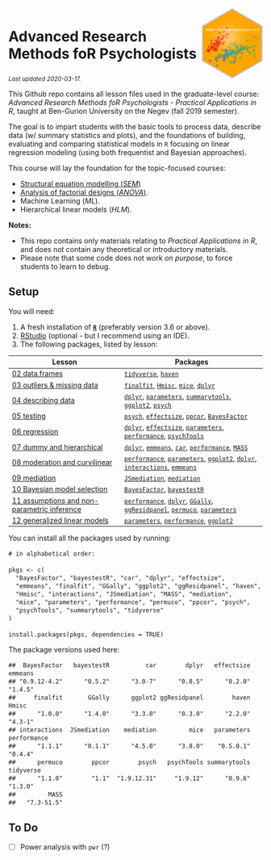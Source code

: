
<img src='logo/BGUHex.png' align="right" height="139" />

# Advanced Research Methods foR Psychologists

<sub>*Last updated 2020-03-17.*</sub>

This Github repo contains all lesson files used in the graduate-level
course: *Advanced Research Methods foR Psychologists - Practical
Applications in R*, taught at Ben-Gurion University on the Negev (fall
2019 semester).

The goal is to impart students with the basic tools to process data,
describe data (w/ summary statistics and plots), and the foundations of
building, evaluating and comparing statistical models in `R` focusing on
linear regression modeling (using both frequentist and Bayesian
approaches).

This course will lay the foundation for the topic-focused courses:

  - [Structural equation modelling
    (*SEM*)](https://github.com/mattansb/Structural-Equation-Modeling-foR-Psychologists)
  - [Analysis of factorial designs
    (*ANOVA*)](https://github.com/mattansb/Analysis-of-Factorial-Designs-foR-Psychologists).
  - Machine Learning (*ML*).
  - Hierarchical linear models (*HLM*).

**Notes:**

  - This repo contains only materials relating to *Practical
    Applications in R*, and does not contain any theoretical or
    introductory materials.  
  - Please note that some code does not work *on purpose*, to force
    students to learn to debug.

## Setup

You will need:

1.  A fresh installation of [**`R`**](https://cran.r-project.org/)
    (preferably version 3.6 or above).
2.  [RStudio](https://www.rstudio.com/products/rstudio/download/)
    (optional - but I recommend using an IDE).
3.  The following packages, listed by lesson:

| Lesson                                                                                              | Packages                                                                                                                                                                                                                                                                                                                                                                 |
| --------------------------------------------------------------------------------------------------- | ------------------------------------------------------------------------------------------------------------------------------------------------------------------------------------------------------------------------------------------------------------------------------------------------------------------------------------------------------------------------ |
| [02 data.frames](/02%20data.frames)                                                                 | [`tidyverse`](https://CRAN.R-project.org/package=tidyverse), [`haven`](https://CRAN.R-project.org/package=haven)                                                                                                                                                                                                                                                         |
| [03 outliers & missing data](/03%20outliers%20&%20missing%20data)                                   | [`finalfit`](https://CRAN.R-project.org/package=finalfit), [`Hmisc`](https://CRAN.R-project.org/package=Hmisc), [`mice`](https://CRAN.R-project.org/package=mice), [`dplyr`](https://CRAN.R-project.org/package=dplyr)                                                                                                                                                   |
| [04 describing data](/04%20describing%20data)                                                       | [`dplyr`](https://CRAN.R-project.org/package=dplyr), [`parameters`](https://CRAN.R-project.org/package=parameters), [`summarytools`](https://CRAN.R-project.org/package=summarytools), [`ggplot2`](https://CRAN.R-project.org/package=ggplot2), [`psych`](https://CRAN.R-project.org/package=psych)                                                                      |
| [05 testing](/05%20testing)                                                                         | [`psych`](https://CRAN.R-project.org/package=psych), [`effectsize`](https://CRAN.R-project.org/package=effectsize), [`ppcor`](https://CRAN.R-project.org/package=ppcor), [`BayesFactor`](https://CRAN.R-project.org/package=BayesFactor)                                                                                                                                 |
| [06 regression](/06%20regression)                                                                   | [`dplyr`](https://CRAN.R-project.org/package=dplyr), [`effectsize`](https://CRAN.R-project.org/package=effectsize), [`parameters`](https://CRAN.R-project.org/package=parameters), [`performance`](https://CRAN.R-project.org/package=performance), [`psychTools`](https://CRAN.R-project.org/package=psychTools)                                                        |
| [07 dummy and hierarchical](/07%20dummy%20and%20hierarchical)                                       | [`dplyr`](https://CRAN.R-project.org/package=dplyr), [`emmeans`](https://CRAN.R-project.org/package=emmeans), [`car`](https://CRAN.R-project.org/package=car), [`performance`](https://CRAN.R-project.org/package=performance), [`MASS`](https://CRAN.R-project.org/package=MASS)                                                                                        |
| [08 moderation and curvilinear](/08%20moderation%20and%20curvilinear)                               | [`performance`](https://CRAN.R-project.org/package=performance), [`parameters`](https://CRAN.R-project.org/package=parameters), [`ggplot2`](https://CRAN.R-project.org/package=ggplot2), [`dplyr`](https://CRAN.R-project.org/package=dplyr), [`interactions`](https://CRAN.R-project.org/package=interactions), [`emmeans`](https://CRAN.R-project.org/package=emmeans) |
| [09 mediation](/09%20mediation)                                                                     | [`JSmediation`](https://CRAN.R-project.org/package=JSmediation), [`mediation`](https://CRAN.R-project.org/package=mediation)                                                                                                                                                                                                                                             |
| [10 Bayesian model selection](/10%20Bayesian%20model%20selection)                                   | [`BayesFactor`](https://CRAN.R-project.org/package=BayesFactor), [`bayestestR`](https://CRAN.R-project.org/package=bayestestR)                                                                                                                                                                                                                                           |
| [11 assumptions and non-parametric inference](/11%20assumptions%20and%20non-parametric%20inference) | [`performance`](https://CRAN.R-project.org/package=performance), [`dplyr`](https://CRAN.R-project.org/package=dplyr), [`GGally`](https://CRAN.R-project.org/package=GGally), [`ggResidpanel`](https://CRAN.R-project.org/package=ggResidpanel), [`permuco`](https://CRAN.R-project.org/package=permuco), [`parameters`](https://CRAN.R-project.org/package=parameters)   |
| [12 generalized linear models](/12%20generalized%20linear%20models)                                 | [`parameters`](https://CRAN.R-project.org/package=parameters), [`performance`](https://CRAN.R-project.org/package=performance), [`ggplot2`](https://CRAN.R-project.org/package=ggplot2)                                                                                                                                                                                  |

You can install all the packages used by running:

    # in alphabetical order:

    pkgs <- c(
      "BayesFactor", "bayestestR", "car", "dplyr", "effectsize",
      "emmeans", "finalfit", "GGally", "ggplot2", "ggResidpanel", "haven",
      "Hmisc", "interactions", "JSmediation", "MASS", "mediation",
      "mice", "parameters", "performance", "permuco", "ppcor", "psych",
      "psychTools", "summarytools", "tidyverse"
    )

    install.packages(pkgs, dependencies = TRUE)

The package versions used here:

    ##  BayesFactor   bayestestR          car        dplyr   effectsize      emmeans 
    ## "0.9.12-4.2"      "0.5.2"      "3.0-7"      "0.8.5"      "0.2.0"      "1.4.5" 
    ##     finalfit       GGally      ggplot2 ggResidpanel        haven        Hmisc 
    ##      "1.0.0"      "1.4.0"      "3.3.0"      "0.3.0"      "2.2.0"      "4.3-1" 
    ## interactions  JSmediation    mediation         mice   parameters  performance 
    ##      "1.1.1"      "0.1.1"      "4.5.0"      "3.8.0"    "0.5.0.1"      "0.4.4" 
    ##      permuco        ppcor        psych   psychTools summarytools    tidyverse 
    ##      "1.1.0"        "1.1"  "1.9.12.31"     "1.9.12"      "0.9.6"      "1.3.0" 
    ##         MASS 
    ##   "7.3-51.5"

## To Do

  - [ ] Power analysis with `pwr` (?)
